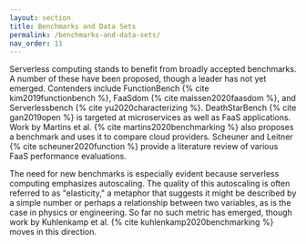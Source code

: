 ```yaml
---
layout: section
title: Benchmarks and Data Sets
permalink: /benchmarks-and-data-sets/
nav_order: 11
---
```


Serverless computing stands to benefit from broadly accepted benchmarks.
A number of these have been proposed, though a leader has not yet emerged.
Contenders include FunctionBench {% cite kim2019functionbench %}, FaaSdom {% cite maissen2020faasdom %}, and Serverlessbench {% cite yu2020characterizing %}.
DeathStarBench {% cite gan2019open %} is targeted at microservices as well as FaaS applications.
Work by Martins et al. {% cite martins2020benchmarking %} also proposes a benchmark and uses it to compare cloud providers.
Scheuner and Leitner {% cite scheuner2020function %} provide a literature review of various FaaS performance evaluations.

The need for new benchmarks is especially evident because serverless computing emphasizes autoscaling.
The quality of this autoscaling is often referred to as "elasticity," a metaphor that suggests it might be described by a simple number or perhaps a relationship between two variables, as is the case in physics or engineering.
So far no such metric has emerged, though work by Kuhlenkamp et al. {% cite kuhlenkamp2020benchmarking %} moves in this direction.